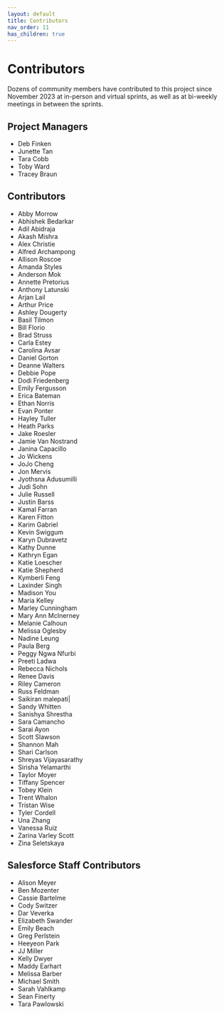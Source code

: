 ```yaml
---
layout: default
title: Contributors
nav_order: 11
has_children: true
---
```

#  Contributors
Dozens of community members have contributed to this project since November 2023 at in-person and virtual sprints, as well as at bi-weekly meetings in between the sprints. 

## Project Managers
* Deb Finken
* Junette Tan
* Tara Cobb
* Toby Ward
* Tracey Braun

## Contributors
* Abby Morrow
* Abhishek Bedarkar
* Adil Abidraja
* Akash Mishra
* Alex Christie
* Alfred Archampong
* Allison Roscoe
* Amanda Styles
* Anderson Mok
* Annette Pretorius
* Anthony Latunski
* Arjan Lail
* Arthur Price
* Ashley Dougerty
* Basil Tilmon
* Bill Florio
* Brad Struss 
* Carla Estey
* Carolina Avsar
* Daniel Gorton
* Deanne Walters
* Debbie Pope
* Dodi Friedenberg
* Emily Fergusson
* Erica Bateman
* Ethan Norris
* Evan Ponter
* Hayley Tuller
* Heath Parks
* Jake Roesler
* Jamie Van Nostrand
* Janina Capacillo
* Jo Wickens
* JoJo Cheng
* Jon Mervis
* Jyothsna Adusumilli
* Judi Sohn
* Julie Russell
* Justin Barss
* Kamal Farran
* Karen Fitton
* Karim Gabriel
* Kevin Swiggum
* Karyn Dubravetz
* Kathy Dunne
* Kathryn Egan
* Katie Loescher
* Katie Shepherd
* Kymberli Feng
* Laxinder Singh
* Madison You
* Maria Kelley
* Marley Cunningham 
* Mary Ann McInerney
* Melanie Calhoun
* Melissa Oglesby
* Nadine Leung
* Paula Berg
* Peggy Ngwa Nfurbi
* Preeti Ladwa
* Rebecca Nichols
* Renee Davis
* Riley Cameron
* Russ Feldman
* Saikiran malepati|
* Sandy Whitten
* Sanishya Shrestha
* Sara Camancho
* Sarai Ayon
* Scott Slawson
* Shannon Mah
* Shari Carlson
* Shreyas Vijayasarathy
* Sirisha Yelamarthi
* Taylor Moyer 
* Tiffany Spencer
* Tobey Klein
* Trent Whalon
* Tristan Wise
* Tyler Cordell
* Una Zhang
* Vanessa Ruiz
* Zarina Varley Scott
* Zina Seletskaya

## Salesforce Staff Contributors
* Alison Meyer
* Ben Mozenter
* Cassie Bartelme
* Cody Switzer
* Dar Veverka
* Elizabeth Swander
* Emily Beach
* Greg Perlstein
* Heeyeon Park
* JJ Miller
* Kelly Dwyer
* Maddy Earhart
* Melissa Barber
* Michael Smith
* Sarah Vahlkamp
* Sean Finerty
* Tara Pawlowski
